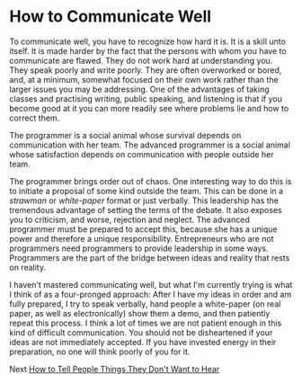 # How to Communicate Well

To communicate well, you have to recognize how hard it is. It is a skill unto itself. It is made harder by the fact that the persons with whom you have to communicate are flawed. They do not work hard at understanding you. They speak poorly and write poorly. They are often overworked or bored, and, at a minimum, somewhat focused on their own work rather than the larger issues you may be addressing. One of the advantages of taking classes and practising writing, public speaking, and listening is that if you become good at it you can more readily see where problems lie and how to correct them.

The programmer is a social animal whose survival depends on communication with her team. The advanced programmer is a social animal whose satisfaction depends on communication with people outside her team.

The programmer brings order out of chaos. One interesting way to do this is to initiate a proposal of some kind outside the team. This can be done in a *strawman* or *white-paper* format or just verbally. This leadership has the tremendous advantage of setting the terms of the debate. It also exposes you to criticism, and worse, rejection and neglect. The advanced programmer must be prepared to accept this, because she has a unique power and therefore a unique responsibility. Entrepreneurs who are not programmers need programmers to provide leadership in some ways. Programmers are the part of the bridge between ideas and reality that rests on reality.

I haven't mastered communicating well, but what I'm currently trying is what I think of as a four-pronged approach: After I have my ideas in order and am fully prepared, I try to speak verbally, hand people a white-paper (on real paper, as well as electronically) show them a demo, and then patiently repeat this process. I think a lot of times we are not patient enough in this kind of difficult communication. You should not be disheartened if your ideas are not immediately accepted. If you have invested energy in their preparation, no one will think poorly of you for it.

Next [How to Tell People Things They Don't Want to Hear](09-How%20to%20Tell%20People%20Things%20They%20Don't%20Want%20to%20Hear.md)
